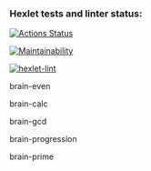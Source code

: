 ### Hexlet tests and linter status:
[![Actions Status](https://github.com/Alexion24/python-project-lvl1/workflows/hexlet-check/badge.svg)](https://github.com/Alexion24/python-project-lvl1/actions)

[![Maintainability](https://api.codeclimate.com/v1/badges/715de97bdc166faf1528/maintainability)](https://codeclimate.com/github/Alexion24/python-project-lvl1/maintainability)

[![hexlet-lint](https://github.com/Alexion24/python-project-lvl1/actions/workflows/lint.yml/badge.svg)](https://github.com/Alexion24/python-project-lvl1/actions/workflows/lint.yml)

brain-even 
<script id="asciicast-BWNAAcibSFVSVwY3muV8uY3bH" src="https://asciinema.org/a/BWNAAcibSFVSVwY3muV8uY3bH.js" async></script>

brain-calc 
<script id="asciicast-mr4k78bSoZlAlhBjmMYJ5DbSc" src="https://asciinema.org/a/mr4k78bSoZlAlhBjmMYJ5DbSc.js" async></script>

brain-gcd 
<script id="asciicast-XsRW0jnP9ofXQ9rrtAxxMYrWD" src="https://asciinema.org/a/XsRW0jnP9ofXQ9rrtAxxMYrWD.js" async></script>

brain-progression 
<script id="asciicast-bUt4GLPspJlg9JGDfIGImZYuT" src="https://asciinema.org/a/bUt4GLPspJlg9JGDfIGImZYuT.js" async></script>

brain-prime 
<script id="asciicast-MT7UkkuEiUz6D6KVuDLtYhBW1" src="https://asciinema.org/a/MT7UkkuEiUz6D6KVuDLtYhBW1.js" async></script>
